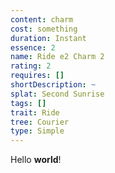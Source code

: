 ```yaml
---
content: charm
cost: something
duration: Instant
essence: 2
name: Ride e2 Charm 2
rating: 2
requires: []
shortDescription: ~
splat: Second Sunrise
tags: []
trait: Ride
tree: Courier
type: Simple
---
```


Hello **world**!
